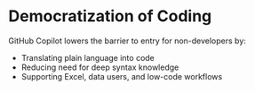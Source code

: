 # Democratization of Coding

<!-- Copilot Prompt: "How does Copilot make coding accessible to non-programmers?" -->

GitHub Copilot lowers the barrier to entry for non-developers by:

- Translating plain language into code
- Reducing need for deep syntax knowledge
- Supporting Excel, data users, and low-code workflows
